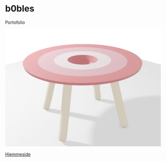 # b0bles
Portofolio

![Thumbnail for my project, B0bles, consisting of a 3D table](https://github.com/JHErholt/b0bles/blob/main/bobles_thumbnail.webp?raw=true)

[Hjemmeside](https://b0bles-jerholt.netlify.app/)
